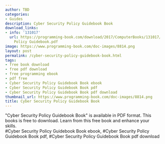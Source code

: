 ```yaml
---
author: TBD
categories:
- Guides
description: Cyber Security Policy Guidebook Book
download_links:
- info: '131017'
  url: https://programming-book.com/download/2017/ComputerBooks/131017/Cyber Security
    Policy Guidebook.pdf
image: https://www.programming-book.com/doc-images/8814.png
layout: post
permalink: /cyber-security-policy-guidebook-book.html
tags:
- free book download
- free pdf download
- free programming ebook
- pdf free
- Cyber Security Policy Guidebook Book ebook
- Cyber Security Policy Guidebook Book pdf
- Cyber Security Policy Guidebook Book pdf download
thumbnail_url: https://www.programming-book.com/doc-images/8814.png
title: Cyber Security Policy Guidebook Book
---
```


 
<div class="item-desc text-justify">
  "Cyber Security Policy Guidebook Book" is available in PDF format. This books is free to download. Learn from this free book and enhance your skills.
  <br>
  #Cyber Security Policy Guidebook Book ebook, #Cyber Security Policy Guidebook Book pdf, #Cyber Security Policy Guidebook Book pdf download
</div>